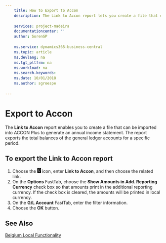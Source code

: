 ```yaml
---
    title: How to Export to Accon
    description: The Link to Accon report lets you create a file that can be imported into ACCON Plus to generate an annual income statement.

    services: project-madeira 
    documentationcenter: ''
    author: SorenGP

    ms.service: dynamics365-business-central
    ms.topic: article
    ms.devlang: na
    ms.tgt_pltfrm: na
    ms.workload: na
    ms.search.keywords:
    ms.date: 10/01/2018
    ms.author: sgroespe

---
```

# Export to Accon
The **Link to Accon** report enables you to create a file that can be imported into ACCON Plus to generate an annual income statement. The report exports the total balances of the general ledger accounts for a specific period.  

## To export the Link to Accon report  
1.  Choose the ![Search for Page or Report](../../media/ui-search/search_small.png "Search for Page or Report icon") icon, enter **Link to Accon**, and then choose the related link.  
2.  On the **Options** FastTab, choose the **Show Amounts in Add. Reporting Currency** check box so that amounts print in the additional reporting currency. If the check box is cleared, the amounts will be printed in local currency.  
3.  On the **G/L Account** FastTab, enter the filter information.  
4.  Choose the **OK** button.  

## See Also  
 [Belgium Local Functionality](belgium-local-functionality.md)
